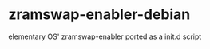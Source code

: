 zramswap-enabler-debian
=======================

elementary OS' zramswap-enabler ported as a init.d script
